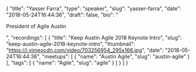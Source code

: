 {
  "title": "Yasser Farra",
  "type": "speaker",
  "slug": "yasser-farra",
  "date": "2018-05-24T16:44:36",
  "draft": false,
  "bio": "<p>President of Agile Austin</p>",
  "recordings": [
    {
      "title": "Keep Austin Agile 2018 Keynote Intro",
      "slug": "keep-austin-agile-2018-keynote-intro",
      "thumbnail": "https://i.vimeocdn.com/video/703256954_295x166.jpg",
      "date": "2018-05-24T16:44:36",
      "meetups": [
        {
          "name": "Austin Agile",
          "slug": "austin-agile"
        }
      ],
      "tags": [
        {
          "name": "Agile",
          "slug": "agile"
        }
      ]
    }
  ]
}
